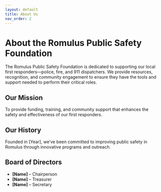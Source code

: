 ```yaml
---
layout: default
title: About Us
nav_order: 2
---
```


# About the Romulus Public Safety Foundation

The Romulus Public Safety Foundation is dedicated to supporting our local first responders—police, fire, and 911 dispatchers. We provide resources, recognition, and community engagement to ensure they have the tools and support needed to perform their critical roles.

## Our Mission
To provide funding, training, and community support that enhances the safety and effectiveness of our first responders.

## Our History
Founded in [Year], we’ve been committed to improving public safety in Romulus through innovative programs and outreach.

## Board of Directors
- **[Name]** – Chairperson
- **[Name]** – Treasurer
- **[Name]** – Secretary

